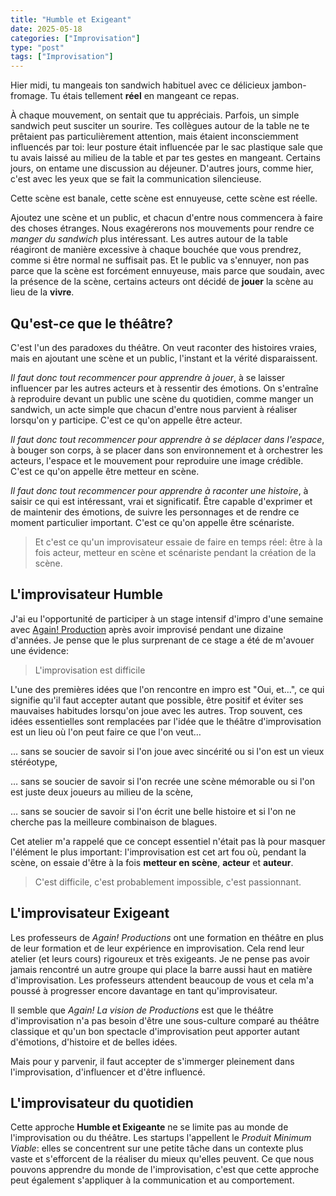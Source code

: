 ```yaml
---
title: "Humble et Exigeant"
date: 2025-05-18
categories: ["Improvisation"]
type: "post"
tags: ["Improvisation"]
---
```


Hier midi, tu mangeais ton sandwich habituel avec ce délicieux jambon-fromage. Tu étais tellement **réel** en mangeant ce repas.

À chaque mouvement, on sentait que tu appréciais. Parfois, un simple sandwich peut susciter un sourire. Tes collègues autour de la table ne te prêtaient pas particulièrement attention, mais étaient inconsciemment influencés par toi: leur posture était influencée par le sac plastique sale que tu avais laissé au milieu de la table et par tes gestes en mangeant. Certains jours, on entame une discussion au déjeuner. D'autres jours, comme hier, c'est avec les yeux que se fait la communication silencieuse.

Cette scène est banale, cette scène est ennuyeuse, cette scène est réelle.

Ajoutez une scène et un public, et chacun d'entre nous commencera à faire des choses étranges. Nous exagérerons nos mouvements pour rendre ce _manger du sandwich_ plus intéressant. Les autres autour de la table réagiront de manière excessive à chaque bouchée que vous prendrez, comme si être normal ne suffisait pas. Et le public va s'ennuyer, non pas parce que la scène est forcément ennuyeuse, mais parce que soudain, avec la présence de la scène, certains acteurs ont décidé de **jouer** la scène au lieu de la **vivre**.


## Qu'est-ce que le théâtre?

C'est l'un des paradoxes du théâtre. On veut raconter des histoires vraies, mais en ajoutant une scène et un public, l'instant et la vérité disparaissent.

_Il faut donc tout recommencer pour apprendre à jouer_, à se laisser influencer par les autres acteurs et à ressentir des émotions. On s'entraîne à reproduire devant un public une scène du quotidien, comme manger un sandwich, un acte simple que chacun d'entre nous parvient à réaliser lorsqu'on y participe. C'est ce qu'on appelle être acteur.

_Il faut donc tout recommencer pour apprendre à se déplacer dans l'espace_, à bouger son corps, à se placer dans son environnement et à orchestrer les acteurs, l'espace et le mouvement pour reproduire une image crédible. C'est ce qu'on appelle être metteur en scène.

_Il faut donc tout recommencer pour apprendre à raconter une histoire_, à saisir ce qui est intéressant, vrai et significatif. Être capable d'exprimer et de maintenir des émotions, de suivre les personnages et de rendre ce moment particulier important. C'est ce qu'on appelle être scénariste.

> Et c'est ce qu'un improvisateur essaie de faire en temps réel: être à la fois acteur, metteur en scène et scénariste pendant la création de la scène.



## L'improvisateur Humble
J'ai eu l'opportunité de participer à un stage intensif d'impro d'une semaine avec [Again! Production](https://www.againproductions.fr/) après avoir improvisé pendant une dizaine d'années. Je pense que le plus surprenant de ce stage a été de m'avouer une évidence:

> L'improvisation est difficile

L'une des premières idées que l'on rencontre en impro est "Oui, et…", ce qui signifie qu'il faut accepter autant que possible, être positif et éviter ses mauvaises habitudes lorsqu'on joue avec les autres. Trop souvent, ces idées essentielles sont remplacées par l'idée que le théâtre d'improvisation est un lieu où l'on peut faire ce que l'on veut…

… sans se soucier de savoir si l'on joue avec sincérité ou si l'on est un vieux stéréotype,

… sans se soucier de savoir si l'on recrée une scène mémorable ou si l'on est juste deux joueurs au milieu de la scène,

… sans se soucier de savoir si l'on écrit une belle histoire et si l'on ne cherche pas la meilleure combinaison de blagues.

Cet atelier m'a rappelé que ce concept essentiel n'était pas là pour masquer l'élément le plus important: l'improvisation est cet art fou où, pendant la scène, on essaie d'être à la fois **metteur en scène**, **acteur** et **auteur**.

> C'est difficile, c'est probablement impossible, c'est passionnant.

## L'improvisateur Exigeant

Les professeurs de _Again! Productions_ ont une formation en théâtre en plus de leur formation et de leur expérience en improvisation. Cela rend leur atelier (et leurs cours) rigoureux et très exigeants. Je ne pense pas avoir jamais rencontré un autre groupe qui place la barre aussi haut en matière d'improvisation. Les professeurs attendent beaucoup de vous et cela m'a poussé à progresser encore davantage en tant qu'improvisateur.

Il semble que _Again! La vision de Productions_ est que le théâtre d'improvisation n'a pas besoin d'être une sous-culture comparé au théâtre classique et qu'un bon spectacle d'improvisation peut apporter autant d'émotions, d'histoire et de belles idées.

Mais pour y parvenir, il faut accepter de s'immerger pleinement dans l'improvisation, d'influencer et d'être influencé.

## L'improvisateur du quotidien
Cette approche **Humble et Exigeante** ne se limite pas au monde de l'improvisation ou du théâtre. Les startups l'appellent le _Produit Minimum Viable_: elles se concentrent sur une petite tâche dans un contexte plus vaste et s'efforcent de la réaliser du mieux qu'elles peuvent. Ce que nous pouvons apprendre du monde de l'improvisation, c'est que cette approche peut également s'appliquer à la communication et au comportement.










